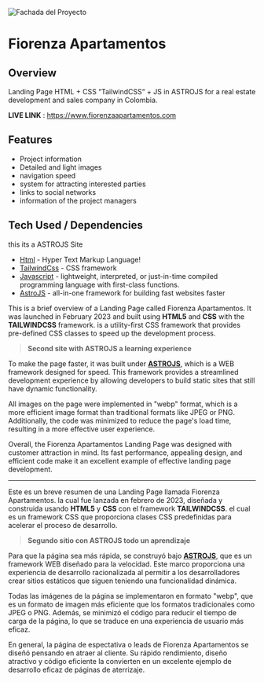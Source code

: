 ![Fachada del Proyecto](https://www.fiorenzaapartamentos.com/assets/opengraph.jpg "Fiorenza Apartamentos")

# Fiorenza Apartamentos

## Overview
Landing Page HTML + CSS “TailwindCSS“ + JS in ASTROJS for a real estate development and sales company in Colombia.

**LIVE LINK** : https://www.fiorenzaapartamentos.com

## Features

- 	Project information
-	Detailed and light images
-	navigation speed
-	system for attracting interested parties
-	links to social networks
-	information of the project managers

## Tech Used / Dependencies

this its a ASTROJS Site
- [Html] - Hyper Text Markup Language!
- [TailwindCss] - CSS framework
- [Javascript] - lightweight, interpreted, or just-in-time compiled programming language with first-class functions.
- [AstroJS] - all-in-one framework for building fast websites faster



This is a brief overview of a Landing Page called Fiorenza Apartamentos. It was launched in February 2023 and built using **HTML5** and **CSS** with the **TAILWINDCSS** framework. is a utility-first CSS framework that provides pre-defined CSS classes to speed up the development process.

> **Second site with ASTROJS a learning experience**

To make the page faster, it was built under [**ASTROJS**](https://astro.build), which is a WEB framework designed for speed. This framework provides a streamlined development experience by allowing developers to build static sites that still have dynamic functionality.

All images on the page were implemented in "webp" format, which is a more efficient image format than traditional formats like JPEG or PNG. Additionally, the code was minimized to reduce the page's load time, resulting in a more effective user experience.

Overall, the Fiorenza Apartamentos Landing Page was designed with customer attraction in mind. Its fast performance, appealing design, and efficient code make it an excellent example of effective landing page development.

***

Este es un breve resumen de una Landing Page llamada Fiorenza Apartamentos. la cual fue lanzada en febrero de 2023,  diseñada y construida usando **HTML5** y **CSS** con el framework **TAILWINDCSS**. el cual es un framework CSS que proporciona clases CSS predefinidas para acelerar el proceso de desarrollo.

> **Segundo sitio con ASTROJS todo un aprendizaje**

Para que la página sea más rápida, se construyó bajo [**ASTROJS**](https://astro.build), que es un framework WEB diseñado para la velocidad. Este marco proporciona una experiencia de desarrollo racionalizada al permitir a los desarrolladores crear sitios estáticos que siguen teniendo una funcionalidad dinámica.

Todas las imágenes de la página se implementaron en formato "webp", que es un formato de imagen más eficiente que los formatos tradicionales como JPEG o PNG. Además, se minimizó el código para reducir el tiempo de carga de la página, lo que se traduce en una experiencia de usuario más eficaz.

En general, la página de espectativa o leads de Fiorenza Apartamentos se diseñó pensando en atraer al cliente. Su rápido rendimiento, diseño atractivo y código eficiente la convierten en un excelente ejemplo de desarrollo eficaz de páginas de aterrizaje.



[Html]: <https://www.w3schools.com/html/html_intro.asp>
[TailwindCss]: <https://tailwindcss.com>
[Javascript]: <https://www.javascript.com>
[AstroJS]: <https://astro.build>
